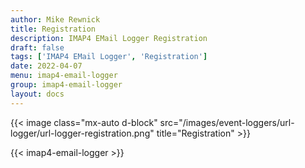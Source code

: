 ```yaml
---
author: Mike Rewnick
title: Registration
description: IMAP4 EMail Logger Registration
draft: false
tags: ['IMAP4 EMail Logger', 'Registration']
date: 2022-04-07
menu: imap4-email-logger
group: imap4-email-logger
layout: docs
---
```


{{< image class="mx-auto d-block"  src="/images/event-loggers/url-logger/url-logger-registration.png" title="Registration" >}}

{{< imap4-email-logger >}}
